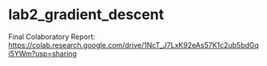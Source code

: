 # lab2_gradient_descent
Final Colaboratory Report: https://colab.research.google.com/drive/1NcT_J7LxK92eAs57K1c2ub5bdGqi5YWm?usp=sharing
